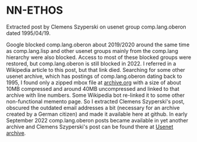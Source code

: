# NN-ETHOS
Extracted post by Clemens Szyperski on usenet group comp.lang.oberon dated 1995/04/19.

Google blocked comp.lang.oberon about 2019/2020 around the same time as comp.lang.lisp and other usenet groups mainly from the comp.lang hierarchy were also blocked. Access to most of these blocked groups were restored, but comp.lang.oberon is still blocked in 2022. I referred in a Wikipedia article to this post, but that link died. Searching for some other usenet archive, which has postings of comp.lang.oberon dating back to 1995, I found only a zipped mbox file at [archive.org](https://archive.org/download/usenet-comp/comp.lang.oberon.mbox.zip) with a size of about 10MB compressed and around 40MB uncompressed and linked to that archive with line numbers. Some Wikipedia bot re-linked it to some other non-functional memento page. So I extracted Clemens Szyperski's post, obscured the outdated email addresses a bit (necessary for an archive created by a German citizen) and made it available here at github.
In early September 2022 comp.lang.oberon posts became available in yet another archive and Clemens Szyperski's post can be found there at [Usenet archive](https://www.usenetarchives.com/view.php?id=comp.lang.oberon&mid=PFBpbmUuU09MLjMuOTEuOTUwNDE5MTY0MjQ1LjI0NlYtMTAwMDAwQGxlYWQuZml0LnF1dC5lZHUuYXU%2B).

